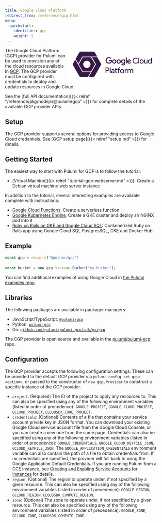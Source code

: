 ```yaml
---
title: Google Cloud Platform
redirect_from: /reference/gcp.html
menu:
  quickstart:
    identifier: gcp
    weight: 5
---
```


<img src="/images/quickstart/gcp-purple.png" align="right">

The Google Cloud Platform (GCP) provider for Pulumi can be used to provision any of the cloud resources available in [GCP](https://cloud.google.com/).  The GCP provider must be configured with credentials to deploy and update resources in Google Cloud.

See the [full API documentation]({{< relref "/reference/pkg/nodejs/@pulumi/gcp" >}}) for complete details of the available GCP provider APIs.

## Setup

The GCP provider supports several options for providing access to Google Cloud credentials.  See [GCP setup page]({{< relref "setup.md" >}}) for details.

## Getting Started

The easiest way to start with Pulumi for GCP is to follow the tutorial:

* [Virtual Machine]({{< relref "tutorial-gce-webserver.md" >}}): Create a Debian virtual machine web server instance

In addition to the tutorial, several interesting examples are available complete with instructions:

* [Google Cloud Functions](https://github.com/pulumi/examples/tree/master/gcp-ts-functions): Create a serverless function
* [Google Kubernetes Engine](https://github.com/pulumi/examples/tree/master/gcp-ts-gke): Create a GKE cluster and deploy an NGINX pod into it
* [Ruby on Rails on GKE and Google Cloud SQL](https://github.com/pulumi/examples/tree/master/gcp-ts-k8s-ruby-on-rails-postgresql): Containerized Ruby on Rails app using Google Cloud SQL PostgresSQL, GKE and Docker Hub.

## Example

```javascript
const gcp = require("@pulumi/gcp")

const bucket = new gcp.storage.Bucket("my-bucket");
```

You can find additional examples of using Google Cloud in
[the Pulumi examples repo](https://github.com/pulumi/examples).

## Libraries

The following packages are available in packager managers:
* JavaScript/TypeScript: [`@pulumi/gcp`](https://www.npmjs.com/package/@pulumi/gcp)
* Python: [`pulumi-gcp`](https://pypi.org/project/pulumi-gcp/)
* Go: [`github.com/pulumi/pulumi-gcp/sdk/go/gcp`](https://github.com/pulumi/pulumi-gcp)

The CGP provider is open source and available in the [pulumi/pulumi-gcp](https://github.com/pulumi/pulumi-gcp) repo. 

## Configuration

The GCP provider accepts the following configuration settings.  These can be provided to the default GCP provider via `pulumi config set gcp:<option>`, or passed to the constructor of `new gcp.Provider` to construct a specific instance of the GCP provider.

* `project`: (Required) The ID of the project to apply any resources to. This can also be specified using any of the following environment variables (listed in order of precedence): `GOOGLE_PROJECT`, `GOOGLE_CLOUD_PROJECT`, `GCLOUD_PROJECT`, `CLOUDSDK_CORE_PROJECT`.
* `credentials`: (Optional) Contents of a file that contains your service account private key in JSON format. You can download your existing Google Cloud service account file from the Google Cloud Console, or you can create a new one from the same page. Credentials can also be specified using any of the following environment variables (listed in order of precedence): `GOOGLE_CREDENTIALS`, `GOOGLE_CLOUD_KEYFILE_JSON`, `GCLOUD_KEYFILE_JSON`. The `GOOGLE_APPLICATION_CREDENTIALS` environment variable can also contain the path of a file to obtain credentials from. If no credentials are specified, the provider will fall back to using the Google Application Default Credentials. If you are running Pulumi from a GCE instance, see [Creating and Enabling Service Accounts for Instances](https://cloud.google.com/compute/docs/access/create-enable-service-accounts-for-instances) for details.
* `region`: (Optional) The region to operate under, if not specified by a given resource. This can also be specified using any of the following environment variables (listed in order of precedence): `GOOGLE_REGION`, `GCLOUD_REGION`, `CLOUDSDK_COMPUTE_REGION`.
* `zone`: (Optional) The zone to operate under, if not specified by a given resource.  This can also be specified using any of the following environment variables (listed in order of precedence): `GOOGLE_ZONE`, `GCLOUD_ZONE`, `CLOUDSDK_COMPUTE_ZONE`.
